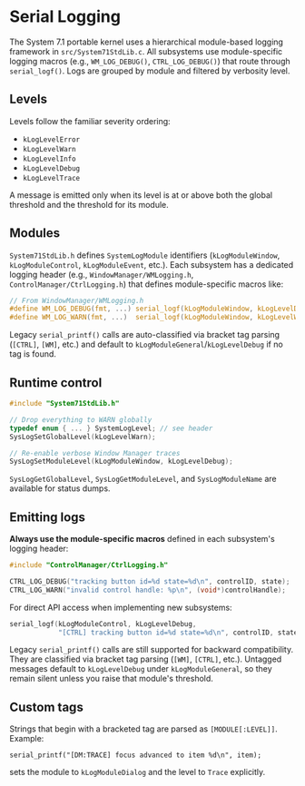 # Serial Logging

The System 7.1 portable kernel uses a hierarchical module-based logging framework in `src/System71StdLib.c`. All subsystems use module-specific logging macros (e.g., `WM_LOG_DEBUG()`, `CTRL_LOG_DEBUG()`) that route through `serial_logf()`. Logs are grouped by module and filtered by verbosity level.

## Levels

Levels follow the familiar severity ordering:
- `kLogLevelError`
- `kLogLevelWarn`
- `kLogLevelInfo`
- `kLogLevelDebug`
- `kLogLevelTrace`

A message is emitted only when its level is at or above both the global threshold and the threshold for its module.

## Modules

`System71StdLib.h` defines `SystemLogModule` identifiers (`kLogModuleWindow`, `kLogModuleControl`, `kLogModuleEvent`, etc.). Each subsystem has a dedicated logging header (e.g., `WindowManager/WMLogging.h`, `ControlManager/CtrlLogging.h`) that defines module-specific macros like:

```c
// From WindowManager/WMLogging.h
#define WM_LOG_DEBUG(fmt, ...) serial_logf(kLogModuleWindow, kLogLevelDebug, "[WM] " fmt, ##__VA_ARGS__)
#define WM_LOG_WARN(fmt, ...)  serial_logf(kLogModuleWindow, kLogLevelWarn,  "[WM] " fmt, ##__VA_ARGS__)
```

Legacy `serial_printf()` calls are auto-classified via bracket tag parsing (`[CTRL]`, `[WM]`, etc.) and default to `kLogModuleGeneral`/`kLogLevelDebug` if no tag is found.

## Runtime control

```c
#include "System71StdLib.h"

// Drop everything to WARN globally
typedef enum { ... } SystemLogLevel; // see header
SysLogSetGlobalLevel(kLogLevelWarn);

// Re-enable verbose Window Manager traces
SysLogSetModuleLevel(kLogModuleWindow, kLogLevelDebug);
```

`SysLogGetGlobalLevel`, `SysLogGetModuleLevel`, and `SysLogModuleName` are available for status dumps.

## Emitting logs

**Always use the module-specific macros** defined in each subsystem's logging header:

```c
#include "ControlManager/CtrlLogging.h"

CTRL_LOG_DEBUG("tracking button id=%d state=%d\n", controlID, state);
CTRL_LOG_WARN("invalid control handle: %p\n", (void*)controlHandle);
```

For direct API access when implementing new subsystems:

```c
serial_logf(kLogModuleControl, kLogLevelDebug,
            "[CTRL] tracking button id=%d state=%d\n", controlID, state);
```

Legacy `serial_printf()` calls are still supported for backward compatibility. They are classified via bracket tag parsing (`[WM]`, `[CTRL]`, etc.). Untagged messages default to `kLogLevelDebug` under `kLogModuleGeneral`, so they remain silent unless you raise that module's threshold.

## Custom tags

Strings that begin with a bracketed tag are parsed as `[MODULE[:LEVEL]]`. Example:

```
serial_printf("[DM:TRACE] focus advanced to item %d\n", item);
```

sets the module to `kLogModuleDialog` and the level to `Trace` explicitly.
